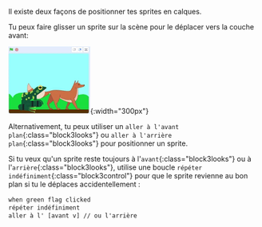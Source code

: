 Il existe deux façons de positionner tes sprites en calques.

Tu peux faire glisser un sprite sur la scène pour le déplacer vers la couche avant:

![Faire glisser un sprite sur la scène pour la déplacer vers l'avant, puis faire glisser un autre sprite sur la scène pour la déplacer vers l'avant.](images/drag-sprite-change-layers.gif){:width="300px"}

Alternativement, tu peux utiliser un `aller à l'avant plan`{:class="block3looks"} ou `aller à l'arrière plan`{:class="block3looks"} pour positionner un sprite.

Si tu veux qu'un sprite reste toujours à l'`avant`{:class="block3looks"} ou à l'`arrière`{:class="block3looks"}, utilise une boucle `répéter indéfiniment`{:class="block3control"} pour que le sprite revienne au bon plan si tu le déplaces accidentellement :

```blocks3
when green flag clicked
répéter indéfiniment
aller à l' [avant v] // ou l'arrière
```
